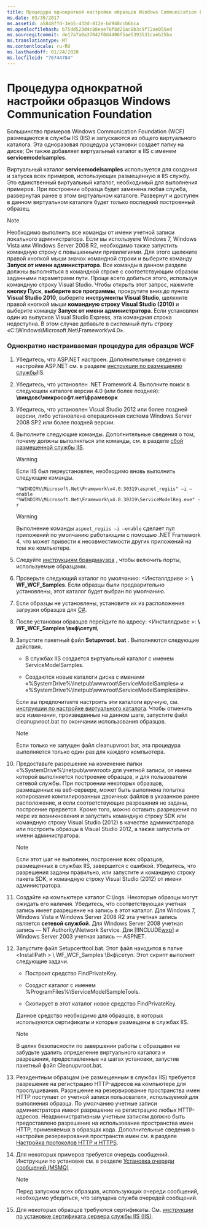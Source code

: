 ```yaml
---
title: Процедура однократной настройки образцов Windows Communication Foundation
ms.date: 03/30/2017
ms.assetid: a5848ffd-3eb5-432d-812e-bd948ccb6bca
ms.openlocfilehash: b75dd523d4c88eae70f8d21ac8b3c9f72ae055ed
ms.sourcegitcommit: de17a7a0a37042f0d4406f5ae5393531caeb25ba
ms.translationtype: MT
ms.contentlocale: ru-RU
ms.lasthandoff: 01/24/2020
ms.locfileid: "76744784"
---
```

# <a name="one-time-setup-procedure-for-the-windows-communication-foundation-samples"></a>Процедура однократной настройки образцов Windows Communication Foundation

Большинство примеров Windows Communication Foundation (WCF) размещаются в службы IIS (IIS) и запускаются из общего виртуального каталога. Эта одноразовая процедура установки создает папку на диске; Он также добавляет виртуальный каталог в IIS с именем **servicemodelsamples**.

Виртуальный каталог **servicemodelsamples** используется для создания и запуска всех примеров, использующих размещенную в IIS службу. Это единственный виртуальный каталог, необходимый для выполнения примеров. При построении образца будет заменена любая служба, развернутая ранее в этом виртуальном каталоге. Развернут и доступен в данном виртуальном каталоге будет только последний построенный образец.

> [!NOTE]
> Необходимо выполнить все команды от имени учетной записи локального администратора. Если вы используете Windows 7, Windows Vista или Windows Server 2008 R2, необходимо также запустить командную строку с повышенными привилегиями. Для этого щелкните правой кнопкой мыши значок командной строки и выберите команду **Запуск от имени администратора**. Все команды в данном разделе должны выполняться в командной строке с соответствующим образом заданными параметрами пути.  Проще всего добиться этого, используя командную строку Visual Studio. Чтобы открыть этот запрос, нажмите **кнопку Пуск**, **выберите все программы**, прокрутите вниз до пункта **Visual Studio 2010**, выберите **инструменты Visual Studio**, щелкните правой кнопкой мыши **командную строку Visual Studio (2010)** и выберите команду **Запуск от имени администратора**. Если установлен один из выпусков Visual Studio Express, эта командная строка недоступна. В этом случае добавьте в системный путь строку «C:\Windows\Microsoft.Net\Framework\v4.0».

### <a name="one-time-setup-procedure-for-wcf-samples"></a>Однократно настраиваемая процедура для образцов WCF

1. Убедитесь, что ASP.NET настроен. Дополнительные сведения о настройке ASP.NET см. в разделе [инструкции по размещению службы](../../../../docs/framework/wcf/samples/internet-information-service-hosting-instructions.md)IIS.

2. Убедитесь, что установлен .NET Framework 4. Выполните поиск в следующем каталоге версии 4.0 (или более поздней): **\виндовс\микрософт.нет\фрамеворк**

3. Убедитесь, что установлен Visual Studio 2012 или более поздней версии, либо установлена операционная система Windows Server 2008 SP2 или более поздней версии.

4. Выполните следующие команды. Дополнительные сведения о том, почему должны выполняться эти команды, см. в разделе [сбой размещенной службы IIS](https://docs.microsoft.com/previous-versions/dotnet/netframework-3.5/ms752252(v=vs.90)).

    > [!WARNING]
    > Если IIS был переустановлен, необходимо вновь выполнить следующие команды.

    ```console
    "%WINDIR%\Microsoft.Net\Framework\v4.0.30319\aspnet_regiis" –i –enable
    "%WINDIR%\Microsoft.Net\Framework\v4.0.30319\ServiceModelReg.exe" -r
    ```

    > [!WARNING]
    > Выполнение команды `aspnet_regiis –i –enable` сделает пул приложений по умолчанию работающим с помощью .NET Framework 4, что может привести к несовместимости других приложений на том же компьютере.

5. Следуйте [инструкциям брандмауэра](../../../../docs/framework/wcf/samples/firewall-instructions.md) , чтобы включить порты, используемые образцами.

6. Проверьте следующий каталог по умолчанию: \<Инсталлдриве >: **\ WF_WCF_Samples**. Если образцы были предварительно установлены, этот каталог будет выбран по умолчанию.

7. Если образцы не установлены, установите их из расположения загрузки образцов для [C#](https://go.microsoft.com/fwlink/?LinkId=190939).

8. После установки образцов перейдите по адресу: \<Инсталлдриве >: **\ WF_WCF_Samples \вкф\сетуп\\**

9. Запустите пакетный файл **Setupvroot. bat** . Выполняются следующие действия.

    - В службах IIS создается виртуальный каталог с именем ServiceModelSamples.

    - Создаются новые каталоги диска с именами «%SystemDrive%\Inetpub\wwwroot\ServiceModelSamples» и «%SystemDrive%\Inetpub\wwwroot\ServiceModelSamples\bin».

    Если вы предпочитаете настроить эти каталоги вручную, см. [инструкции по настройке виртуального каталога](../../../../docs/framework/wcf/samples/virtual-directory-setup-instructions.md). Чтобы отменить все изменения, произведенные на данном шаге, запустите файл cleanupvroot.bat по окончании использования образцов.

    > [!NOTE]
    > Если только не запущен файл cleanupvroot.bat, эта процедура выполняется только один раз для каждого компьютера.

10. Предоставьте разрешение на изменение папки «%SystemDrive%\inetpub\wwwroot» для учетной записи, от имени которой выполняется построение образцов, и для пользователя сетевой службы. При построении некоторых образцов, размещенных на веб-сервере, может быть выполнена попытка копирования компилированных двоичных файлов в указанное ранее расположение, и если соответствующие разрешения не заданы, построение прервется. Кроме того, можно оставить разрешения по мере их возникновения и запустить командную строку SDK или командную строку Visual Studio (2012) в качестве администратора или построить образцы в Visual Studio 2012, а также запустить от имени администратора.

    > [!NOTE]
    > Если этот шаг не выполнен, построение всех образцов, размещенных в службах IIS, завершится с ошибкой. Убедитесь, что разрешения заданы правильно, или запустите и командную строку пакета SDK, и командную строку Visual Studio (2012) от имени администратора.

11. Создайте на компьютере каталог C:\logs. Некоторые образцы могут ожидать его наличия. Убедитесь, что соответствующая учетная запись имеет разрешение на запись в этот каталог. Для Windows 7, Windows Vista и Windows Server 2008 R2 эта учетная запись является **сетевой службой**. Для Windows Server 2008 учетная запись — NT Authority\Network Service. Для [!INCLUDE[wxp](../../../../includes/wxp-md.md)] и Windows Server 2003 учетная запись — ASPNET.

12. Запустите файл Setupcerttool.bat. Этот файл находится в папке \<InstallPath > \ WF_WCF_Samples \Вкф\сетуп\.  Этот скрипт выполнит следующие задачи.

    - Построит средство FindPrivateKey.

    - Создаст каталог с именем %ProgramFiles%\ServiceModelSampleTools.

    - Скопирует в этот каталог новое средство FindPrivateKey.

    Данное средство необходимо для образцов, в которых используются сертификаты и которые размещены в службах IIS.

    > [!NOTE]
    > В целях безопасности по завершении работы с образцами не забудьте удалить определение виртуального каталога и разрешения, предоставленные на шагах установки, запустив пакетный файл Cleanupvroot.bat.

13. Резидентным образцам (не размещенным в службах IIS) требуется разрешение на регистрацию HTTP-адресов на компьютере для прослушивания. Разрешение на резервирование пространства имен HTTP поступает от учетной записи пользователя, используемой для выполнения образца. По умолчанию учетные записи администратора имеют разрешение на регистрацию любых HTTP-адресов. Неадминистративным учетным записям должно быть предоставлено разрешение на использование пространства имен HTTP, применяемых в образцах кода. Дополнительные сведения о настройке резервирования пространств имен см. в разделе [Настройка протоколов HTTP и HTTPS](../../../../docs/framework/wcf/feature-details/configuring-http-and-https.md).

14. Для некоторых примеров требуется очередь сообщений. Инструкции по установке см. в разделе [Установка очереди сообщений (MSMQ)](../../../../docs/framework/wcf/samples/installing-message-queuing-msmq.md) .

    > [!NOTE]
    > Перед запуском всех образцов, использующих очереди сообщений, необходимо убедиться, что запущена служба очередей сообщений.

15. Для некоторых образцов требуются сертификаты. См. [инструкции по установке сертификата сервера службы IIS (IIS)](../../../../docs/framework/wcf/samples/iis-server-certificate-installation-instructions.md).
